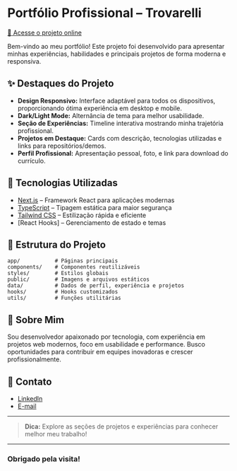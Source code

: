 # Portfólio Profissional – Trovarelli

[🔗 Acesse o projeto online](https://trovarelli.github.io/portifolio/)

Bem-vindo ao meu portfólio! Este projeto foi desenvolvido para apresentar minhas experiências, habilidades e principais projetos de forma moderna e responsiva.

## ✨ Destaques do Projeto

- **Design Responsivo:** Interface adaptável para todos os dispositivos, proporcionando ótima experiência em desktop e mobile.
- **Dark/Light Mode:** Alternância de tema para melhor usabilidade.
- **Seção de Experiências:** Timeline interativa mostrando minha trajetória profissional.
- **Projetos em Destaque:** Cards com descrição, tecnologias utilizadas e links para repositórios/demos.
- **Perfil Profissional:** Apresentação pessoal, foto, e link para download do currículo.

## 🚀 Tecnologias Utilizadas

- [Next.js](https://nextjs.org/) – Framework React para aplicações modernas
- [TypeScript](https://www.typescriptlang.org/) – Tipagem estática para maior segurança
- [Tailwind CSS](https://tailwindcss.com/) – Estilização rápida e eficiente
- [React Hooks] – Gerenciamento de estado e temas

## 📂 Estrutura do Projeto

```
app/           # Páginas principais
components/    # Componentes reutilizáveis
styles/        # Estilos globais
public/        # Imagens e arquivos estáticos
data/          # Dados de perfil, experiência e projetos
hooks/         # Hooks customizados
utils/         # Funções utilitárias
```

## 💼 Sobre Mim

Sou desenvolvedor apaixonado por tecnologia, com experiência em projetos web modernos, foco em usabilidade e performance. Busco oportunidades para contribuir em equipes inovadoras e crescer profissionalmente.

## 📧 Contato

- [LinkedIn](https://www.linkedin.com/in/jos%C3%A9-trovarelli-neto-31b2801b9/)
- [E-mail](mailto:jtneto.dev@gmail.com)

---

> **Dica:** Explore as seções de projetos e experiências para conhecer melhor meu trabalho!

---

### Obrigado pela visita!
